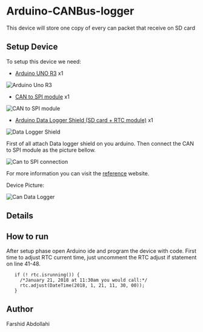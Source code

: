 # Arduino-CANBus-logger
This device will store one copy of every can packet that receive on SD card

## Setup Device
To setup this device we need:
* [Arduino UNO R3](https://www.amazon.com/Arduino-Uno-R3-Microcontroller-A000066/dp/B008GRTSV6) x1

![Arduino Uno R3](https://cdn.sparkfun.com//assets/parts/6/3/4/3/11021-04.jpg "Arduino Uno R3")

* [CAN to SPI module](https://www.amazon.com/MCP2515-Module-TJA1050-receiver-controller/dp/B01LYZ8874) x1

![CAN to SPI module](https://images-na.ssl-images-amazon.com/images/I/71uRRuiO1GL._SX425_.jpg "CAN to SPI module")

* [Arduino Data Logger Shield (SD card + RTC module)](https://www.amazon.com/Adafruit-Assembled-Logging-Shield-Arduino/dp/B00OKCRZ7A) x1

![Data Logger Shield](https://images-na.ssl-images-amazon.com/images/I/61Ih1U4xaWL._SX342_.jpg "Data Logger Shield")

First of all attach Data logger shield on you arduino. Then connect the CAN to SPI module as the picture bellow.

![Can to SPI connection](https://14core.com/wp-content/uploads/2015/12/OBDCAN-Arduino-SPI-Communication-Bus-Illustration-Diagram.jpg "Arduino Can to SPI connection")

For more information you can visit the [reference](https://www.14core.com/wiring-the-mcp2515-controller-area-network-can-bus-diagnostics/) website.

Device Picture:

![Can Data Logger](https://image.ibb.co/dkfoWo/Can_Data_Logger.jpg "Can Data Logger")

## Details


## How to run
After setup phase open Arduino ide and program the device with code. First time to adjust RTC current time, just uncomment the RTC adjust if statement on line 41-48.
```
   if (! rtc.isrunning()) {
     /*January 21, 2018 at 11:30am you would call:*/
     rtc.adjust(DateTime(2018, 1, 21, 11, 30, 00));
   }
```

## Author
Farshid Abdollahi
